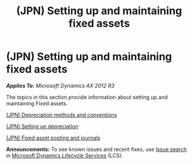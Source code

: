 ﻿---
title: (JPN) Setting up and maintaining fixed assets
TOCTitle: (JPN) Setting up and maintaining fixed assets
ms:assetid: 4c839e05-069f-46d2-a4b6-1631d4de37d7
ms:mtpsurl: https://technet.microsoft.com/en-us/library/Dn313053(v=AX.60)
ms:contentKeyID: 54936300
ms.date: 04/18/2014
mtps_version: v=AX.60
---

# (JPN) Setting up and maintaining fixed assets 


_**Applies To:** Microsoft Dynamics AX 2012 R3_

The topics in this section provide information about setting up and maintaining Fixed assets.

[(JPN) Depreciation methods and conventions](jpn-depreciation-methods-and-conventions.md)

[(JPN) Setting up depreciation](jpn-setting-up-depreciation.md)

[(JPN) Fixed asset posting and journals](jpn-fixed-asset-posting-and-journals.md)

  
**Announcements:** To see known issues and recent fixes, use [Issue search](http://go.microsoft.com/fwlink/?linkid=389258) in [Microsoft Dynamics Lifecycle Services](http://go.microsoft.com/fwlink/?linkid=306505) (LCS).

